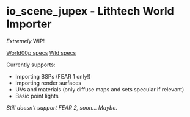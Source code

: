 # io_scene_jupex - Lithtech World Importer

*Extremely* WIP!

[World00p specs](https://gist.github.com/Five-Damned-Dollarz/56fb8f497056ec443021ea4aad71409c)
[Wld specs](https://gist.github.com/Five-Damned-Dollarz/7f7223f5128a495777212685244dd229)

Currently supports:
 - Importing BSPs (FEAR 1 only!)
 - Importing render surfaces
 - UVs and materials (only diffuse maps and sets specular if relevant)
 - Basic point lights

*Still doesn't support FEAR 2, soon... Maybe.*